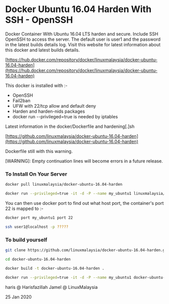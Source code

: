 # Docker Ubuntu 16.04 Harden With SSH - OpenSSH

Docker Container With Ubuntu 16.04 LTS harden and secure. Include SSH OpenSSH to access the server. The default user is user1 and the password in the latest builds details log. Visit this website for latest information about this docker and latest builds details.

[https://hub.docker.com/repository/docker/linuxmalaysia/docker-ubuntu-16.04-harden](https://hub.docker.com/repository/docker/linuxmalaysia/docker-ubuntu-16.04-harden)

This docker is installed with :-

- OpenSSH
- Fail2ban
- UFW with 22/tcp allow and default deny
- Harden and harden-nids packages
- docker run --privileged=true is needed by iptables

Latest information in the docker/Dockerfile and hardening[.]sh

[https://github.com/linuxmalaysia/docker-ubuntu-16.04-harden](https://github.com/linuxmalaysia/docker-ubuntu-16.04-harden)

Dockerfile still with this warning.

[WARNING]: Empty continuation lines will become errors in a future release.

### To Install On Your Server
```sh
docker pull linuxmalaysia/docker-ubuntu-16.04-harden
```
```sh
docker run --privileged=true -it -d -P --name my_ubuntu1 linuxmalaysia/docker-ubuntu-16.04-harden
```
You can then use docker port to find out what host port, the container's port 22 is mapped to :-
```sh
docker port my_ubuntu1 port 22
```
```sh
ssh user1@localhost -p ?????
```
### To build yourself
```sh
git clone https://github.com/linuxmalaysia/docker-ubuntu-16.04-harden.git
```
```sh
cd docker-ubuntu-16.04-harden
```
```sh
docker build -t docker-ubuntu-16.04-harden .
```
```sh
docker run --privileged=true -it -d -P --name my_ubuntu1 docker-ubuntu-16.04-harden
```
haris @ Harisfazillah Jamel @ LinuxMalaysia

25 Jan 2020
